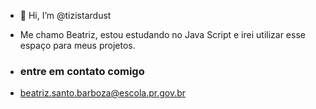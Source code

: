- 👋 Hi, I’m @tizistardust
- Me chamo Beatriz, estou estudando no Java Script e irei utilizar esse espaço para meus projetos.
- ### entre em contato comigo

- beatriz.santo.barboza@escola.pr.gov.br

<!---
tizistardust/tizistardust is a ✨ special ✨ repository because its `README.md` (this file) appears on your GitHub profile.
You can click the Preview link to take a look at your changes.
--->
